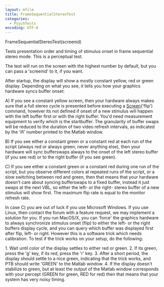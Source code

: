 ```yaml
---
layout: mfile
title: FrameSequentialStereoTest
categories:
  - PsychTests
encoding: UTF-8
---
```


FrameSequentialStereoTest(screenid)

Tests presentation order and timing of stimulus onset in frame sequential
stereo mode. This is a perceptual test.

The test will run on the screen with the highest number by default, but
you can pass a 'screenid' to it, if you want.

After startup, the display will show a mostly constant yellow, red or
green display. Depending on what you see, it tells you how your graphics
hardware syncs buffer onset:

A) If you see a constant yellow screen, then your hardware always makes sure
that a full stereo cycle is presented before executing a [Screen](/docs/Screen)('flip')
command, however its not defined if onset of a new stimulus will happen
with the left buffer first or with the right buffer. You'd need
measurement equipment to verify which is the startbuffer. The granularity
of buffer swaps will be reduced to the duration of two video refresh
intervals, as indicated by the 'ifi' number printed to the Matlab window.

B) If you see either a constant green or a constant red at each run of the
script (always red or always green, never anything else), then your
hardware will sync bufferswaps always to the onset of the left stereo
buffer (if you see red) or to the right buffer (if you see green).

C) If you see either a constant green or a constant red during one run of the
script, but you observe different colors at repeated runs of the script,
or a slow switching between red and green, then that means that your
hardware doesn't care about syncing bufferswaps to a fixed buffer,
instead it just swaps at the next VBL, so either the left- or the right-
stereo buffer of a new stimulus will show first. The maximum flip rate is
equal to the monitor refresh rate.

In case C) you are out of luck if you use Microsoft Windows. If you use
Linux, then contact the forum with a feature request, we may implement a
solution for you. If you run MacOS/X, you can 'force' the graphics
hardware to always synchronize stimulus onset (flip) to either the left-
or the right buffers display cycle, and you can query which buffer was
displayed first after flip, left- or right. However this is a software
trick which needs calibration. To test if the trick works on your setup,
do the following:

1\. Wait until color of the display settles to either red or green.
2\. If its green, press the 'g' key, if its red, press the 'r' key.
3\. After a short period, the display should settle to a nice green,
indicating that the trick works, and PTB should write 'GREEN' to the
Matlab window.
4\. If the display doesn't stabilize to green, but at least the output of
the Matlab window corresponds with your percept (GREEN for green, RED for
red) then that means that your system has very noisy timing.